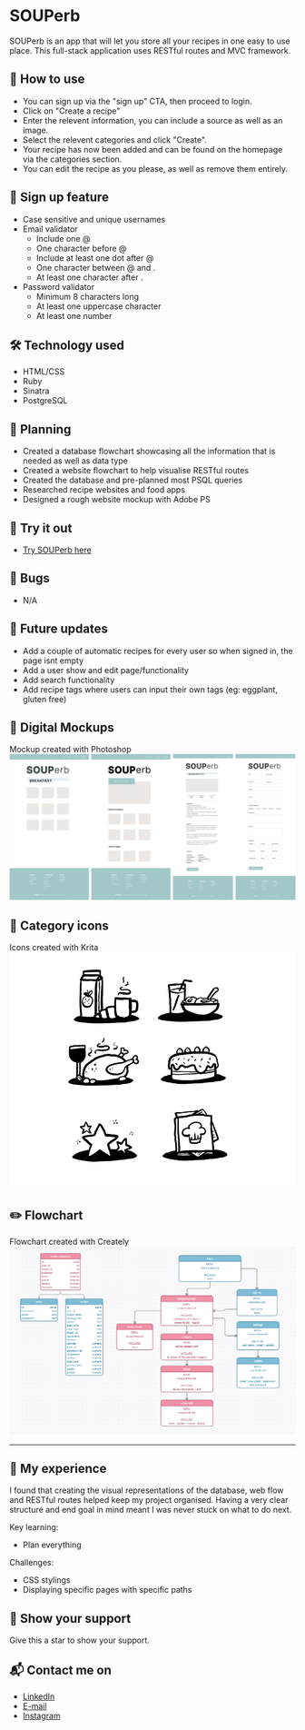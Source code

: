 # SOUPerb
SOUPerb is an app that will let you store all your recipes in one easy to use place.
This full-stack application uses RESTful routes and MVC framework.

## 🍲 How to use
- You can sign up via the "sign up" CTA, then proceed to login.
- Click on "Create a recipe"
- Enter the relevent information, you can include a source as well as an image.
- Select the relevent categories and click "Create".
- Your recipe has now been added and can be found on the homepage via the categories section.
- You can edit the recipe as you please, as well as remove them entirely.

## 🔐 Sign up feature
- Case sensitive and unique usernames
- Email validator
  - Include one @
  - One character before @
  - Include at least one dot after @
  - One character between @ and .
  - At least one character after .
- Password validator
  - Minimum 8 characters long
  - At least one uppercase character
  - At least one number

## 🛠️ Technology used
- HTML/CSS
- Ruby
- Sinatra
- PostgreSQL

## 📐 Planning
- Created a database flowchart showcasing all the information that is needed as well as data type
- Created a website flowchart to help visualise RESTful routes
- Created the database and pre-planned most PSQL queries
- Researched recipe websites and food apps
- Designed a rough website mockup with Adobe PS

## 🍳 Try it out
- [Try SOUPerb here](https://secure-tundra-99837.herokuapp.com/login)

## 🐛 Bugs
- N/A

## 🌱  Future updates
- Add a couple of automatic recipes for every user so when signed in, the page isnt empty
- Add a user show and edit page/functionality
- Add search functionality
- Add recipe tags where users can input their own tags (eg: eggplant, gluten free)

## 🎨 Digital Mockups
Mockup created with Photoshop
![](https://raw.githubusercontent.com/TypeSammy/souperb/master/screenshot/websitemockup.png)

## 🍕 Category icons
Icons created with Krita
![](https://github.com/TypeSammy/souperb/blob/master/screenshot/06.21%20Souperb%20Icons.png)

## ✏️ Flowchart
Flowchart created with Creately
![](https://raw.githubusercontent.com/TypeSammy/souperb/master/screenshot/flowcharts.png)

***

## 💫 My experience
I found that creating the visual representations of the database, web flow and RESTful routes helped keep my project organised.
Having a very clear structure and end goal in mind meant I was never stuck on what to do next.

Key learning:
- Plan everything

Challenges:
- CSS stylings
- Displaying specific pages with specific paths

## 🌟 Show your support
Give this a star to show your support.

## 📬 Contact me on
- [LinkedIn](https://www.linkedin.com/in/samantha-gold-90b939a9/)
- [E-mail](mailto:typesammy@gmail.com)
- [Instagram](https://www.instagram.com/typesammy_)
